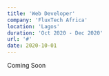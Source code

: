 ```yaml
---
title: 'Web Developer'
company: 'FluxTech Africa'
location: 'Lagos'
duration: 'Oct 2020 - Dec 2020'
url: '#'
date: 2020-10-01
---
```


Coming Soon
